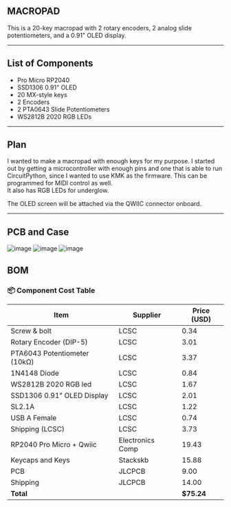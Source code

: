 ## MACROPAD

This is a 20-key macropad with 2 rotary encoders, 2 analog slide potentiometers, and a 0.91" OLED display.

---

## List of Components

- Pro Micro RP2040  
- SSD1306 0.91" OLED  
- 20 MX-style keys  
- 2 Encoders  
- 2 PTA0643 Slide Potentiometers  
- WS2812B 2020 RGB LEDs  

---

## Plan

I wanted to make a macropad with enough keys for my purpose. I started out by getting a microcontroller with enough pins and one that is able to run CircuitPython, since I wanted to use KMK as the firmware. This can be programmed for MIDI control as well.  
It also has RGB LEDs for underglow.

The OLED screen will be attached via the QWIIC connector onboard.

---

## PCB and Case

![image](https://github.com/user-attachments/assets/e42be3b8-7988-4dc3-9d23-640f70d91f03)
![image](https://github.com/user-attachments/assets/b2a50ad9-cabd-49ae-9ad5-298939459c0c)
![image](https://github.com/user-attachments/assets/d5b3bbad-2846-4d30-97e7-8c9c928f1a3e)



## BOM 
### 📦 Component Cost Table

| Item                             | Supplier         | Price (USD) |
|----------------------------------|------------------|-------------|
| Screw & bolt                     | LCSC             | 0.34        |
| Rotary Encoder (DIP-5)           | LCSC             | 3.01        |
| PTA6043 Potentiometer (10kΩ)     | LCSC             | 3.37        |
| 1N4148 Diode                     | LCSC             | 0.84        |
|WS2812B 2020 RGB led              | LCSC             | 1.67        |
|SSD1306 0.91" OLED Display       | LCSC             | 2.01        |
| SL2.1A                          | LCSC             |1.22 |
| USB A Female                    | LCSC             |0.74 |
| Shipping (LCSC)                  | LCSC              |  3.73       |
| RP2040 Pro Micro + Qwiic        | Electronics Comp | 19.43       |
| Keycaps and Keys                | Stackskb         | 15.88       |
| PCB                              | JLCPCB           | 9.00        |
| Shipping                          | JLCPCB           | 14.00       |
| **Total**                        |                  | **$75.24**   |
